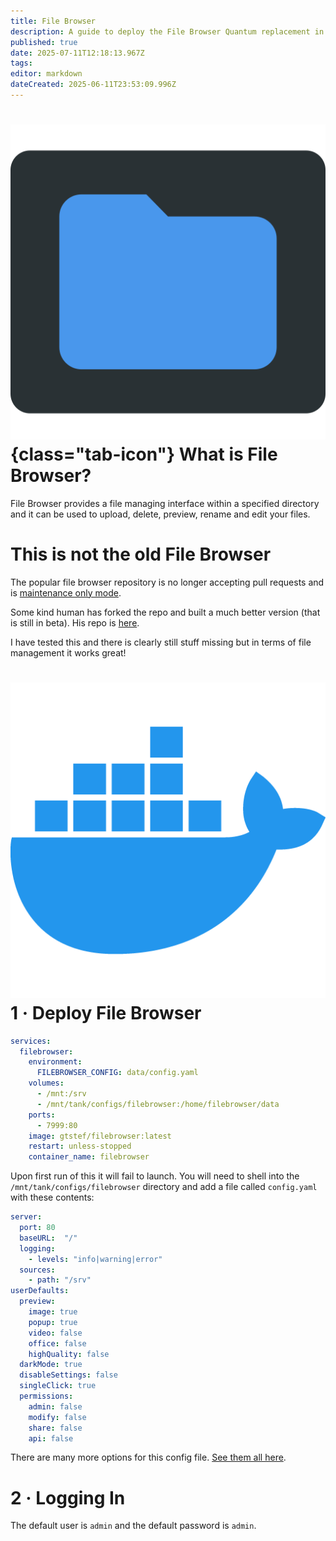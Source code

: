 ```yaml
---
title: File Browser
description: A guide to deploy the File Browser Quantum replacement in docker
published: true
date: 2025-07-11T12:18:13.967Z
tags: 
editor: markdown
dateCreated: 2025-06-11T23:53:09.996Z
---
```


# ![](/filebrowser-quantum.png){class="tab-icon"} What is File Browser?
File Browser provides a file managing interface within a specified directory and it can be used to upload, delete, preview, rename and edit your files. 

# This is not the old File Browser
The popular file browser repository is no longer accepting pull requests and is [maintenance only mode](https://github.com/filebrowser/filebrowser/discussions/4906#discussioncomment-13436994).

Some kind human has forked the repo and built a much better version (that is still in beta). His repo is [here](https://github.com/gtsteffaniak/filebrowser).

I have tested this and there is clearly still stuff missing but in terms of file management it works great!

# <img src="/docker.png" class="tab-icon"> 1 · Deploy File Browser
```yaml
services:
  filebrowser:
    environment:
      FILEBROWSER_CONFIG: data/config.yaml
    volumes:
      - /mnt:/srv
      - /mnt/tank/configs/filebrowser:/home/filebrowser/data
    ports:
      - 7999:80
    image: gtstef/filebrowser:latest
    restart: unless-stopped
    container_name: filebrowser
```

Upon first run of this it will fail to launch. You will need to shell into the `/mnt/tank/configs/filebrowser` directory and add a file called `config.yaml` with these contents:

```yaml
server:
  port: 80
  baseURL:  "/"
  logging:
    - levels: "info|warning|error"
  sources:
    - path: "/srv"
userDefaults:
  preview:
    image: true
    popup: true
    video: false
    office: false
    highQuality: false
  darkMode: true
  disableSettings: false
  singleClick: true
  permissions:
    admin: false
    modify: false
    share: false
    api: false
```

There are many more options for this config file. [See them all here](https://github.com/gtsteffaniak/filebrowser/wiki/Full-Config-Example).

# 2 · Logging In
The default user is `admin` and the default password is `admin`.